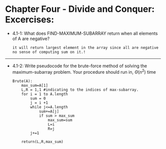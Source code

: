 # Chapter Four - Divide and Conquer: Excercises:

- 4.1-1:
    What does FIND-MAXIMUM-SUBARRAY return when all elements of A are negative?

    ```
    it will return largest element in the array since all are negative no sense of computing sum on it.!
    ```

---

- 4.1-2:
    Write pseudocode for the brute-force method of solving the maximum-subarray
    problem. Your procedure should run in, $\Theta(n^2)$ time

    ```
    Brute(A):
        max_sum=A[1]
        L,R = 1,1 #indicating to the indices of max-subarray.
        for i = 1 to A.length
            sum = 0
            j = i +1
            while j<=A.length
                sum+=A[j]
                if sum > max_sum
                    max_sum=sum
                    L=i
                    R=j
            j+=1

        return(L,R,max_sum)
    ```
